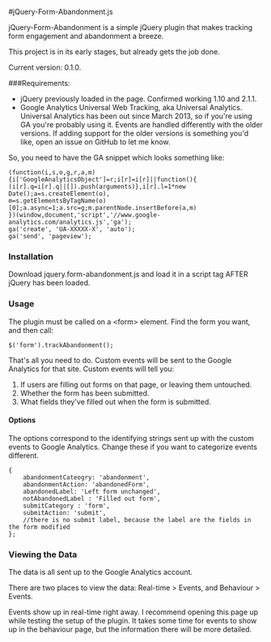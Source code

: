 #jQuery-Form-Abandonment.js

jQuery-Form-Abandonment is a simple jQuery plugin that makes tracking form engagement and abandonment a breeze.

This project is in its early stages, but already gets the job done.

Current version: 0.1.0.

###Requirements:

* jQuery previously loaded in the page.  Confirmed working 1.10 and 2.1.1.
* Google Analytics Universal Web Tracking, aka Universal Analytics.  Universal Analytics has been out since March 2013, so if you're using GA you're probably using it.  Events are handled differently with the older versions. If adding support for the older versions is something you'd like, open an issue on GitHub to let me know.

So, you need to have the GA snippet which looks something like:

    (function(i,s,o,g,r,a,m){i['GoogleAnalyticsObject']=r;i[r]=i[r]||function(){
    (i[r].q=i[r].q||[]).push(arguments)},i[r].l=1*new Date();a=s.createElement(o),
    m=s.getElementsByTagName(o)[0];a.async=1;a.src=g;m.parentNode.insertBefore(a,m)
    })(window,document,'script','//www.google-analytics.com/analytics.js','ga');
    ga('create', 'UA-XXXXX-X', 'auto');
    ga('send', 'pageview');

### Installation

Download jquery.form-abandonment.js and load it in a script tag AFTER jQuery has been loaded.

### Usage

The plugin must be called on a \<form> element.  Find the form you want, and then call:

    $('form').trackAbandonment();

That's all you need to do.  Custom events will be sent to the Google Analytics for that site.  Custom events will tell you:

1. If users are filling out forms on that page, or leaving them untouched.
2. Whether the form has been submitted.
3. What fields they've filled out when the form is submitted.

#### Options

The options correspond to the identifying strings sent up with the custom events to Google Analytics.  Change these if you want to categorize events different.

    {
        abandonmentCateogry: 'abandonment',
        abandonmentAction: 'abandonedForm',
        abandonedLabel: 'Left form unchanged',
        notAbandonedLabel : 'Filled out form',
        submitCategory : 'form',
        submitAction: 'submit',
        //there is no submit label, because the label are the fields in the form modified
    };

### Viewing the Data

The data is all sent up to the Google Analytics account.

There are two places to view the data: Real-time > Events, and Behaviour > Events.  

Events show up in real-time right away.  I recommend opening this page up while testing the setup of the plugin.  It takes some time for events to show up in the behaviour page, but the information there will be more detailed.


